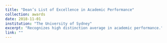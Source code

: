 ```yaml
---
title: "Dean’s List of Excellence in Academic Performance"
collection: awards
date: 2018-11-01
institution: "The University of Sydney"
excerpt: "Recognizes high distinction average in academic performance."
link: ""
---
```

